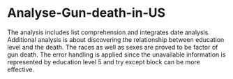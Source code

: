 # Analyse-Gun-death-in-US
The analysis includes list comprehension and integrates date analysis. Additional analysis is about discovering the relationship between education level and the death. The races as well as sexes are proved to be factor of gun death.
The error handling is applied since the unavailable information is represented by education level 5 and try except block can be more effective.
